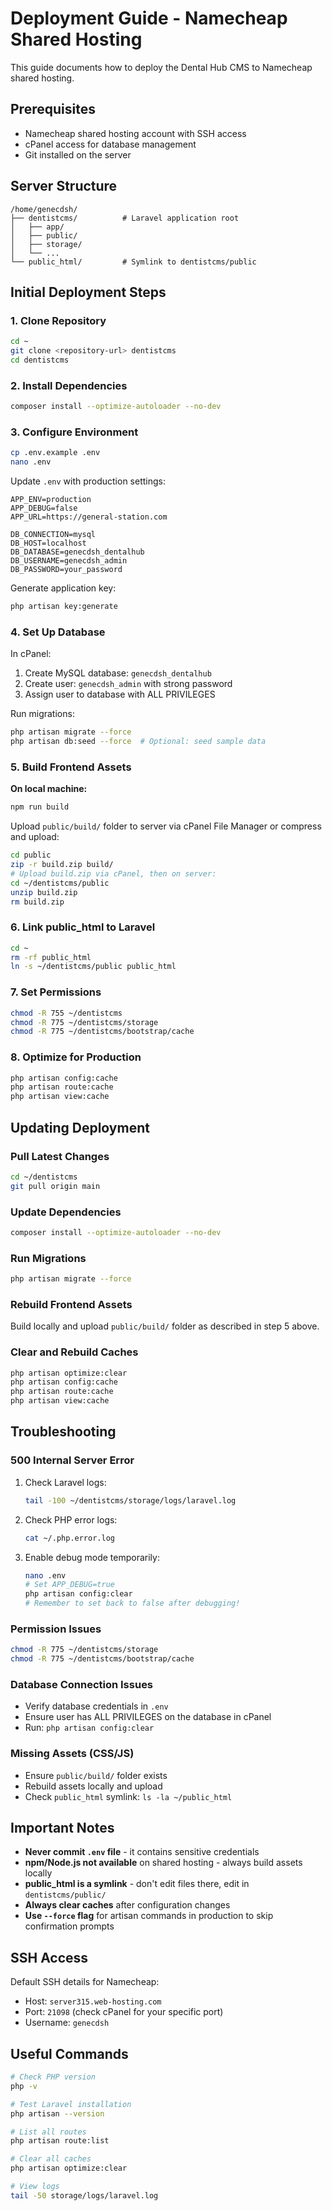 # Deployment Guide - Namecheap Shared Hosting

This guide documents how to deploy the Dental Hub CMS to Namecheap shared hosting.

## Prerequisites

- Namecheap shared hosting account with SSH access
- cPanel access for database management
- Git installed on the server

## Server Structure

```
/home/genecdsh/
├── dentistcms/          # Laravel application root
│   ├── app/
│   ├── public/
│   ├── storage/
│   └── ...
└── public_html/         # Symlink to dentistcms/public
```

## Initial Deployment Steps

### 1. Clone Repository

```bash
cd ~
git clone <repository-url> dentistcms
cd dentistcms
```

### 2. Install Dependencies

```bash
composer install --optimize-autoloader --no-dev
```

### 3. Configure Environment

```bash
cp .env.example .env
nano .env
```

Update `.env` with production settings:
```env
APP_ENV=production
APP_DEBUG=false
APP_URL=https://general-station.com

DB_CONNECTION=mysql
DB_HOST=localhost
DB_DATABASE=genecdsh_dentalhub
DB_USERNAME=genecdsh_admin
DB_PASSWORD=your_password
```

Generate application key:
```bash
php artisan key:generate
```

### 4. Set Up Database

In cPanel:
1. Create MySQL database: `genecdsh_dentalhub`
2. Create user: `genecdsh_admin` with strong password
3. Assign user to database with ALL PRIVILEGES

Run migrations:
```bash
php artisan migrate --force
php artisan db:seed --force  # Optional: seed sample data
```

### 5. Build Frontend Assets

**On local machine:**
```bash
npm run build
```

Upload `public/build/` folder to server via cPanel File Manager or compress and upload:
```bash
cd public
zip -r build.zip build/
# Upload build.zip via cPanel, then on server:
cd ~/dentistcms/public
unzip build.zip
rm build.zip
```

### 6. Link public_html to Laravel

```bash
cd ~
rm -rf public_html
ln -s ~/dentistcms/public public_html
```

### 7. Set Permissions

```bash
chmod -R 755 ~/dentistcms
chmod -R 775 ~/dentistcms/storage
chmod -R 775 ~/dentistcms/bootstrap/cache
```

### 8. Optimize for Production

```bash
php artisan config:cache
php artisan route:cache
php artisan view:cache
```

## Updating Deployment

### Pull Latest Changes

```bash
cd ~/dentistcms
git pull origin main
```

### Update Dependencies

```bash
composer install --optimize-autoloader --no-dev
```

### Run Migrations

```bash
php artisan migrate --force
```

### Rebuild Frontend Assets

Build locally and upload `public/build/` folder as described in step 5 above.

### Clear and Rebuild Caches

```bash
php artisan optimize:clear
php artisan config:cache
php artisan route:cache
php artisan view:cache
```

## Troubleshooting

### 500 Internal Server Error

1. Check Laravel logs:
   ```bash
   tail -100 ~/dentistcms/storage/logs/laravel.log
   ```

2. Check PHP error logs:
   ```bash
   cat ~/.php.error.log
   ```

3. Enable debug mode temporarily:
   ```bash
   nano .env
   # Set APP_DEBUG=true
   php artisan config:clear
   # Remember to set back to false after debugging!
   ```

### Permission Issues

```bash
chmod -R 775 ~/dentistcms/storage
chmod -R 775 ~/dentistcms/bootstrap/cache
```

### Database Connection Issues

- Verify database credentials in `.env`
- Ensure user has ALL PRIVILEGES on the database in cPanel
- Run: `php artisan config:clear`

### Missing Assets (CSS/JS)

- Ensure `public/build/` folder exists
- Rebuild assets locally and upload
- Check `public_html` symlink: `ls -la ~/public_html`

## Important Notes

- **Never commit `.env` file** - it contains sensitive credentials
- **npm/Node.js not available** on shared hosting - always build assets locally
- **public_html is a symlink** - don't edit files there, edit in `dentistcms/public/`
- **Always clear caches** after configuration changes
- **Use `--force` flag** for artisan commands in production to skip confirmation prompts

## SSH Access

Default SSH details for Namecheap:
- Host: `server315.web-hosting.com`
- Port: `21098` (check cPanel for your specific port)
- Username: `genecdsh`

## Useful Commands

```bash
# Check PHP version
php -v

# Test Laravel installation
php artisan --version

# List all routes
php artisan route:list

# Clear all caches
php artisan optimize:clear

# View logs
tail -50 storage/logs/laravel.log
```
